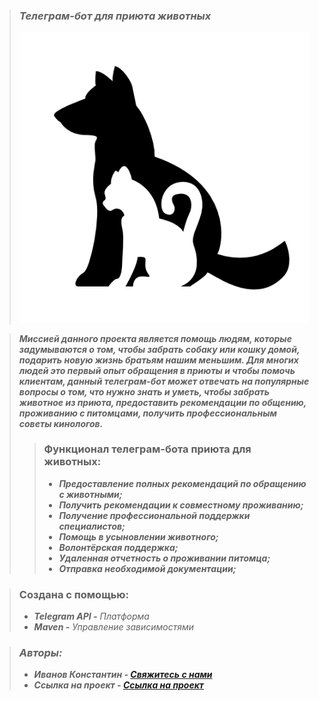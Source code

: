 > ### __*Телеграм-бот для приюта животных*__
> <img src="src/main/resources/image/pngegg-28.png">

> _**Миссией данного проекта является помощь людям, которые задумываются о том, чтобы
> забрать собаку или кошку домой, подарить новую жизнь братьям нашим меньшим.
> Для многих людей это первый опыт обращения в приюты и чтобы помочь клиентам,
> данный телеграм-бот может отвечать на популярные вопросы о том, что нужно знать и
> уметь, чтобы забрать животное из приюта, предоставить рекомендации по общению, проживанию
> с питомцами, получить профессиональным советы кинологов.**_
> > ### __**Функционал телеграм-бота приюта для животных:**__
> > * __*Предоставление полных рекомендаций по обращению с животными;*__
> > * __*Получить рекомендации к совместному проживанию;*__
> > * __*Получение профессиональной поддержки специалистов;*__
> > * __*Помощь в усыновлении животного;*__
> > * __*Волонтёрская поддержка;*__
> > * __*Удаленная отчетность о проживании питомца;*__
> > * __*Отправка необходимой документации;*__

> ### __**Создана с помощью:**__ 
> * __*Telegram API -*__ _Платформа_
> * __*Maven -*__ _Управление зависимостями_

> ### __*Авторы:*__
> * __*Иванов Константин - [Свяжитесь с нами](mailto:kosakbig@gmail.com)*__
> * __*Ссылка на проект - <a href="https://github.com/MARVINAKI/TEAMWORK">Ссылка на проект<a>*__
